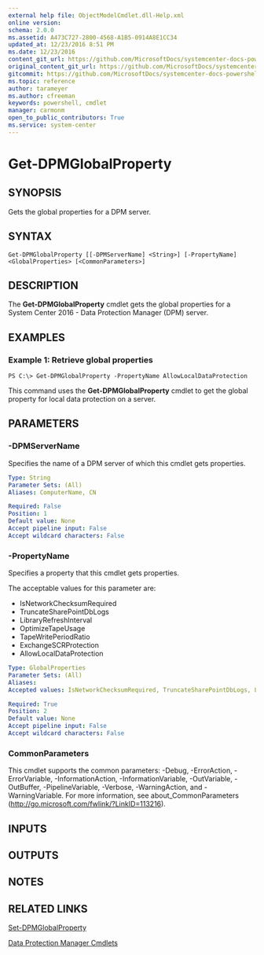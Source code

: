 ```yaml
---
external help file: ObjectModelCmdlet.dll-Help.xml
online version: 
schema: 2.0.0
ms.assetid: A473C727-2800-4568-A1B5-0914A8E1CC34
updated_at: 12/23/2016 8:51 PM
ms.date: 12/23/2016
content_git_url: https://github.com/MicrosoftDocs/systemcenter-docs-powershell/blob/live/systemcenter-cmdlets/SystemCenter2016/DataProtectionManager/vlatest/Get-DPMGlobalProperty.md
original_content_git_url: https://github.com/MicrosoftDocs/systemcenter-docs-powershell/blob/live/systemcenter-cmdlets/SystemCenter2016/DataProtectionManager/vlatest/Get-DPMGlobalProperty.md
gitcommit: https://github.com/MicrosoftDocs/systemcenter-docs-powershell/blob/66515d87034fb4944dd2b7035563d20b1b00d010/systemcenter-cmdlets/SystemCenter2016/DataProtectionManager/vlatest/Get-DPMGlobalProperty.md
ms.topic: reference
author: tarameyer
ms.author: cfreeman
keywords: powershell, cmdlet
manager: carmonm
open_to_public_contributors: True
ms.service: system-center
---
```


# Get-DPMGlobalProperty

## SYNOPSIS
Gets the global properties for a DPM server.

## SYNTAX

```
Get-DPMGlobalProperty [[-DPMServerName] <String>] [-PropertyName] <GlobalProperties> [<CommonParameters>]
```

## DESCRIPTION
The **Get-DPMGlobalProperty** cmdlet gets the global properties for a System Center 2016 - Data Protection Manager (DPM) server.

## EXAMPLES

### Example 1: Retrieve global properties
```
PS C:\> Get-DPMGlobalProperty -PropertyName AllowLocalDataProtection
```

This command uses the **Get-DPMGlobalProperty** cmdlet to get the global property for local data protection on a server.

## PARAMETERS

### -DPMServerName
Specifies the name of a DPM server of which this cmdlet gets properties.

```yaml
Type: String
Parameter Sets: (All)
Aliases: ComputerName, CN

Required: False
Position: 1
Default value: None
Accept pipeline input: False
Accept wildcard characters: False
```

### -PropertyName
Specifies a property that this cmdlet gets properties.

The acceptable values for this parameter are:

- IsNetworkChecksumRequired
- TruncateSharePointDbLogs
- LibraryRefreshInterval
- OptimizeTapeUsage
- TapeWritePeriodRatio
- ExchangeSCRProtection
- AllowLocalDataProtection

```yaml
Type: GlobalProperties
Parameter Sets: (All)
Aliases: 
Accepted values: IsNetworkChecksumRequired, TruncateSharePointDbLogs, LibraryRefreshInterval, ExchangeSCRProtection, AllowLocalDataProtection, RegisteredWriters, ConsiderForAutoDeployment, MaxCapacityForClientAutoDeployment, KnownVMMServers, HyperVPagefileExclusions

Required: True
Position: 2
Default value: None
Accept pipeline input: False
Accept wildcard characters: False
```

### CommonParameters
This cmdlet supports the common parameters: -Debug, -ErrorAction, -ErrorVariable, -InformationAction, -InformationVariable, -OutVariable, -OutBuffer, -PipelineVariable, -Verbose, -WarningAction, and -WarningVariable. For more information, see about_CommonParameters (http://go.microsoft.com/fwlink/?LinkID=113216).

## INPUTS

## OUTPUTS

## NOTES

## RELATED LINKS

[Set-DPMGlobalProperty](xref:SystemCenter2016/DataProtectionManager/vlatest/Set-DPMGlobalProperty.md)

[Data Protection Manager Cmdlets](xref:SystemCenter2016/DataProtectionManager/vlatest/DataProtectionManager.md)
